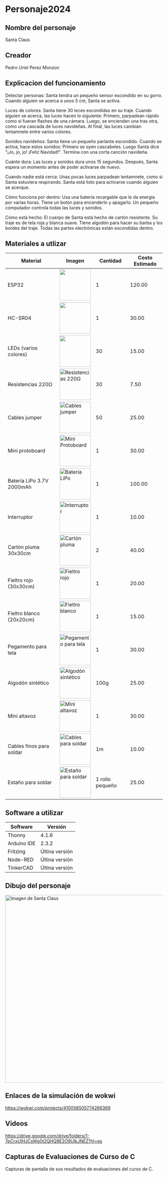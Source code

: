 # Personaje2024
## Nombre del personaje
Santa Claus
## Creador
Pedro Uriel Perez Monzon

## Explicacion del funcionamiento
Detectar personas:
Santa tendra un pequeño sensor escondido en su gorro.
Cuando alguien se acerca a unos 5 cm, Santa se activa.

Luces de colores:
Santa tiene 30 leces escondidas en su traje.
Cuando alguien se acerca, las luces hacen lo siguiente:
Primero, parpadean rápido como si fueran flashes de una cámara.
Luego, se encienden una tras otra, como una cascada de luces navideñas.
Al final, las luces cambian lentamnete entre varios colores.

Sonidos navideños:
Santa tiene un pequeño parlante escondido.
Cuando se activa, hace estos sonidos:
Primero se oyen cascabeles.
Luego Santa dice "¡Jo, jo, jo! ¡Feliz Navidad!".
Termina con una corta canción navideña.

Cuánto dura:
Las luces y sonidos dura unos 15 segundos.
Después, Santa espera un momento antes de poder activarse de nuevo.

Cuando nadie está cerca:
Unas pocas luces parpadean lentamnete, como si Santa estuviera respirando.
Santa está listo para activarse cuando alguien se acerque.

Cómo funciona por dentro:
Usa una batería recargable que le da energía por varias horas.
Tiene un botón para encenderlo y apagarlo.
Un pequeño computador controla todas las luces y sonidos.

Cómo está hecho:
El cuerpo de Santa está hecho de cartón resistente.
Su traje es de tela roja y blanca suave.
Tiene algodón para hacer su barba y los bordes del traje.
Todas las partes electrónicas están escondidas dentro.


## Materiales a utlizar
|Material|Imagen|Cantidad|Costo Estimado|
|--|--|--|--|
|ESP32|<img src="https://github.com/user-attachments/assets/0d280367-493e-4f7c-a587-36e1f822116b" width="100"/>|1|120.00|
|HC-SR04|<img width="100" src="https://github.com/user-attachments/assets/e8f3a364-83e3-4194-9eb1-15547012fb1b" />|1|30.00|
|LEDs (varios colores)|<img src="https://github.com/user-attachments/assets/d5d6a8c6-b8d5-4105-b6b9-9f888811f3b3" width="100"/>|30|15.00|
|Resistencias 220Ω|<img src="https://github.com/user-attachments/assets/4afe7e01-a2e6-4078-86a3-0ef0b59f24ad" alt="Resistencias 220Ω"  width="100"/>|30|7.50|
|Cables jumper|<img src="https://github.com/user-attachments/assets/ffd2a891-89e0-4ac4-86cf-37ab1984a282" alt="Cables jumper"  width="100"/>|50|25.00|
|Mini protoboard|<img src="https://github.com/user-attachments/assets/42e63fbb-7001-45d9-8d9d-1c8bb2d1c166" alt="Mini Protoboard" width="100"/>|1|30.00|
|Batería LiPo 3.7V 2000mAh|<img src="https://github.com/user-attachments/assets/f24268c7-7bc4-4902-ace6-4792b3ce25b0" alt="Batería LiPo" width="100"/>|1|100.00|
|Interruptor|<img src="https://github.com/user-attachments/assets/11ac9b75-10b5-4465-8126-0288ceb8dd6c" alt="Interruptor" width="100"/>|1|10.00|
|Cartón pluma 30x30cm|<img src="https://github.com/user-attachments/assets/5010b4b0-17ec-4a2a-af44-70a09aff0e7c" alt="Cartón pluma" width="100"/>|2|40.00|
|Fieltro rojo (30x30cm)|<img src="https://github.com/user-attachments/assets/12c7d205-ac5e-4ebb-8a1f-3b1719694b07" alt="Fieltro rojo" width="100"/>|1|20.00|
|Fieltro blanco (20x20cm)|<img src="https://github.com/user-attachments/assets/0805ca26-e197-4f16-b75b-9d8eeeed8ec5" alt="Fieltro blanco" width="100"/>|1|15.00|
|Pegamento para tela|<img src="https://github.com/user-attachments/assets/b40c9732-936d-451c-9f22-cc0a29187795" alt="Pegamento para tela" width="100"/>|1|30.00|
|Algodón sintético|<img src="https://github.com/user-attachments/assets/99c09d1a-6793-44d9-bab4-e1e533704ec6" alt="Algodón sintético" width="100"/>|100g|25.00|
|Mini altavoz|<img src="https://github.com/user-attachments/assets/1ecb6cc3-8569-4033-adfb-ec763de42533" alt="Mini altavoz" width="100"/>|1|30.00|
|Cables finos para soldar|<img src="https://github.com/user-attachments/assets/2fbf37e6-1523-4850-b78c-125227524014" alt="Cables para soldar" width="100"/>|1m|10.00|
|Estaño para soldar|<img src="https://github.com/user-attachments/assets/cbedab53-866d-4726-ac36-f00f6546f03c" alt="Estaño para soldar" width="100"/>|1 rollo pequeño|25.00|



## Software a utilizar
|Software|Versión|
|--|--|
|Thonny|4.1.6|
|Arduino IDE|2.3.2|
|Fritzing|Últina versión|
|Node-RED|Últina versión|
|TinkerCAD|Últina versión|

## Dibujo del personaje
<img src="https://github.com/user-attachments/assets/ced08987-b160-4c7c-8e53-0ddfce90d7d3" alt="Imagen de Santa Claus" width="600"/>

## Enlaces de la simulación de wokwi
https://wokwi.com/projects/410058505774266369

## Videos
https://drive.google.com/drive/folders/1-7pCrxUlHJCsWg0t2QHQ9E2O9UlkJNEZ?hl=es

## Capturas de Evaluaciones de Curso de C
Capturas de pantalla de sus resultados de evaluaciones del curso de C.
